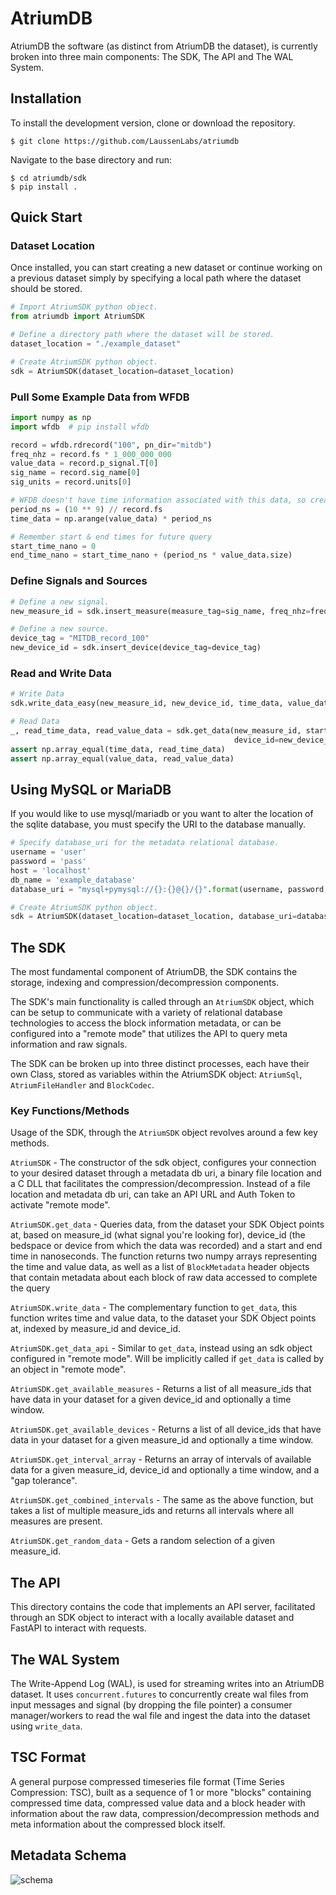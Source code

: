 # AtriumDB

AtriumDB the software (as distinct from AtriumDB the dataset), is currently broken into three main components: The SDK, The API and The WAL System.

## Installation

To install the development version, clone or download the repository.

```
$ git clone https://github.com/LaussenLabs/atriumdb
```

Navigate to the base directory and run:

```
$ cd atriumdb/sdk
$ pip install .
```
    
## Quick Start

### Dataset Location

Once installed, you can start creating a new dataset or continue working on a previous dataset simply by specifying a local path where the dataset should be stored.

```python
# Import AtriumSDK python object.
from atriumdb import AtriumSDK

# Define a directory path where the dataset will be stored.
dataset_location = "./example_dataset"

# Create AtriumSDK python object.
sdk = AtriumSDK(dataset_location=dataset_location)
```

### Pull Some Example Data from WFDB

```python
import numpy as np
import wfdb  # pip install wfdb

record = wfdb.rdrecord("100", pn_dir="mitdb")
freq_nhz = record.fs * 1_000_000_000
value_data = record.p_signal.T[0]
sig_name = record.sig_name[0]
sig_units = record.units[0]

# WFDB doesn't have time information associated with this data, so create some.
period_ns = (10 ** 9) // record.fs
time_data = np.arange(value_data) * period_ns

# Remember start & end times for future query
start_time_nano = 0
end_time_nano = start_time_nano + (period_ns * value_data.size)
```

### Define Signals and Sources

```python
# Define a new signal.
new_measure_id = sdk.insert_measure(measure_tag=sig_name, freq_nhz=freq_nhz, units=sig_units)

# Define a new source.
device_tag = "MITDB_record_100"
new_device_id = sdk.insert_device(device_tag=device_tag)
```

### Read and Write Data

```python
# Write Data
sdk.write_data_easy(new_measure_id, new_device_id, time_data, value_data, freq_nhz)

# Read Data
_, read_time_data, read_value_data = sdk.get_data(new_measure_id, start_time_nano, end_time_nano,
                                                  device_id=new_device_id)
assert np.array_equal(time_data, read_time_data)
assert np.array_equal(value_data, read_value_data)
```

## Using MySQL or MariaDB
    
If you would like to use mysql/mariadb or you want to alter the location of the sqlite database, you must specify the URI to the database manually.

```python
# Specify database_uri for the metadata relational database.
username = 'user'
password = 'pass'
host = 'localhost'
db_name = 'example_database'
database_uri = "mysql+pymysql://{}:{}@{}/{}".format(username, password, host, db_name)

# Create AtriumSDK python object.
sdk = AtriumSDK(dataset_location=dataset_location, database_uri=database_uri)
```

## The SDK

The most fundamental component of AtriumDB, the SDK contains the storage, indexing and compression/decompression components.

The SDK's main functionality is called through an `AtriumSDK` object, which can be setup to communicate with a variety of relational database technologies to access the block information metadata, or can be configured into a "remote mode" that utilizes the API to query meta information and raw signals.

The SDK can be broken up into three distinct processes, each have their own Class, stored as variables within the AtriumSDK object: `AtriumSql`, `AtriumFileHandler` and `BlockCodec`.

### Key Functions/Methods

Usage of the SDK, through the `AtriumSDK` object revolves around a few key methods.

`AtriumSDK` - The constructor of the sdk object, configures your connection to your desired dataset through a metadata db uri, a binary file location and a C DLL that facilitates the compression/decompression. Instead of a file location and metadata db uri, can take an API URL and Auth Token to activate "remote mode".

`AtriumSDK.get_data` - Queries data, from the dataset your SDK Object points at, based on measure_id (what signal you're looking for), device_id (the bedspace or device from which the data was recorded) and a start and end time in nanoseconds. The function returns two numpy arrays representing the time and value data, as well as a list of `BlockMetadata` header objects that contain metadata about each block of raw data accessed to complete the query

`AtriumSDK.write_data` - The complementary function to `get_data`, this function writes time and value data, to the dataset your SDK Object points at, indexed by measure_id and device_id.

`AtriumSDK.get_data_api` - Similar to `get_data`, instead using an sdk object configured in "remote mode". Will be implicitly called if `get_data` is called by an object in "remote mode".

`AtriumSDK.get_available_measures` - Returns a list of all measure_ids that have data in your dataset for a given device_id and optionally a time window.

`AtriumSDK.get_available_devices` - Returns a list of all device_ids that have data in your dataset for a given measure_id and optionally a time window.

`AtriumSDK.get_interval_array` - Returns an array of intervals of available data for a given measure_id, device_id and optionally a time window, and a "gap tolerance".

`AtriumSDK.get_combined_intervals` - The same as the above function, but takes a list of multiple measure_ids and returns all intervals where all measures are present.

`AtriumSDK.get_random_data` - Gets a random selection of a given measure_id.

## The API

This directory contains the code that implements an API server, facilitated through an SDK object to interact with a locally available dataset and FastAPI to interact with requests.

## The WAL System

The Write-Append Log (WAL), is used for streaming writes into an AtriumDB dataset. It uses `concurrent.futures` to concurrently create wal files from input messages and signal (by dropping the file pointer) a consumer manager/workers to read the wal file and ingest the data into the dataset using `write_data`.

## TSC Format

A general purpose compressed timeseries file format (Time Series Compression: TSC), built as a sequence of 1 or more "blocks" containing compressed time data, compressed value data and a block header with information about the raw data, compression/decompression methods and meta information about the compressed block itself.

## Metadata Schema

![schema](docs/SDK_Schema.png)

